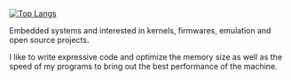 [![Top Langs](https://github-readme-stats.vercel.app/api/top-langs/?username=nathan-casabieille&langs_count=10&layout=compact)](https://github.com/anuraghazra/github-readme-stats)
<p align="justified">Embedded systems and interested in kernels, firmwares, emulation and open source projects.</p>
<p>I like to write expressive code and optimize the memory size as well as the speed of my programs to bring out the best performance of the machine.</p>
